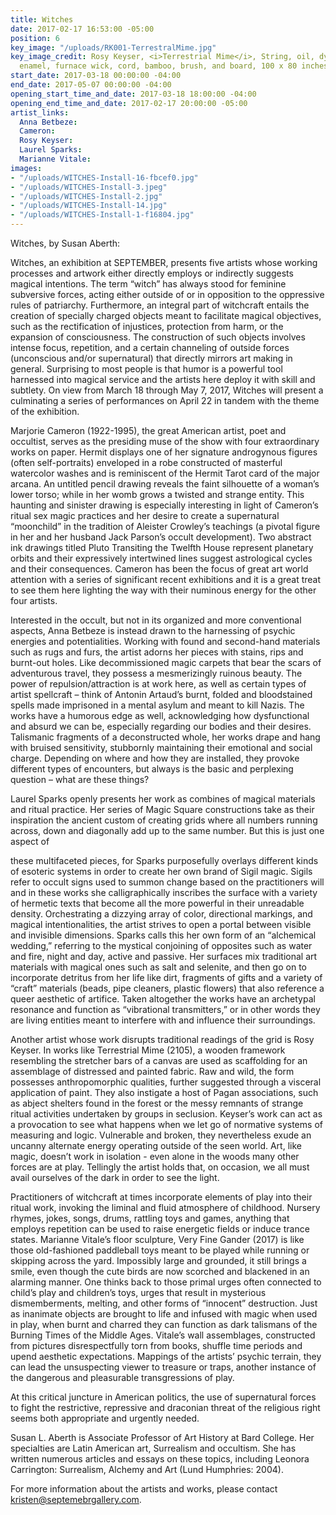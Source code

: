 ```yaml
---
title: Witches
date: 2017-02-17 16:53:00 -05:00
position: 6
key_image: "/uploads/RK001-TerrestralMime.jpg"
key_image_credit: Rosy Keyser, <i>Terrestrial Mime</i>, String, oil, dye, acrylic
  enamel, furnace wick, cord, bamboo, brush, and board, 100 x 80 inches
start_date: 2017-03-18 00:00:00 -04:00
end_date: 2017-05-07 00:00:00 -04:00
opening_start_time_and_date: 2017-03-18 18:00:00 -04:00
opening_end_time_and_date: 2017-02-17 20:00:00 -05:00
artist_links:
  Anna Betbeze: 
  Cameron: 
  Rosy Keyser: 
  Laurel Sparks: 
  Marianne Vitale: 
images:
- "/uploads/WITCHES-Install-16-fbcef0.jpg"
- "/uploads/WITCHES-Install-3.jpeg"
- "/uploads/WITCHES-Install-2.jpg"
- "/uploads/WITCHES-Install-14.jpg"
- "/uploads/WITCHES-Install-1-f16804.jpg"
---
```


Witches, by Susan Aberth:

Witches, an exhibition at SEPTEMBER, presents five artists whose working processes and artwork either directly employs or indirectly suggests magical intentions. The term “witch” has always stood for feminine subversive forces, acting either outside of or in opposition to the oppressive rules of patriarchy. Furthermore, an integral part of witchcraft entails the creation of specially charged objects meant to facilitate magical objectives, such as the rectification of injustices, protection from harm, or the expansion of consciousness. The construction of such objects involves intense focus, repetition, and a certain channeling of outside forces (unconscious and/or supernatural) that directly mirrors art making in general. Surprising to most people is that humor is a powerful tool harnessed into magical service and the artists here deploy it with skill and subtlety. On view from March 18 through May 7, 2017, Witches will present a culminating a series of performances on April 22 in tandem with the theme of the exhibition. 

Marjorie Cameron (1922-1995), the great American artist, poet and occultist, serves as the presiding muse of the show with four extraordinary works on paper. Hermit displays one of her signature androgynous figures (often self-portraits) enveloped in a robe constructed of masterful watercolor washes and is reminiscent of the Hermit Tarot card of the major arcana. An untitled pencil drawing reveals the faint silhouette of a woman’s lower torso; while in her womb grows a twisted and strange entity. This haunting and sinister drawing is especially interesting in light of Cameron’s ritual sex magic practices and her desire to create a supernatural “moonchild” in the tradition of Aleister Crowley’s teachings (a pivotal figure in her and her husband Jack Parson’s occult development). Two abstract ink drawings titled Pluto Transiting the Twelfth House represent planetary orbits and their expressively intertwined lines suggest astrological cycles and their consequences. Cameron has been the focus of great art world attention with a series of significant recent exhibitions and it is a great treat to see them here lighting the way with their numinous energy for the other four artists.

Interested in the occult, but not in its organized and more conventional aspects, Anna Betbeze is instead drawn to the harnessing of psychic energies and potentialities. Working with found and second-hand materials such as rugs and furs, the artist adorns her pieces with stains, rips and burnt-out holes. Like decommissioned magic carpets that bear the scars of adventurous travel, they possess a mesmerizingly ruinous beauty. The power of repulsion/attraction is at work here, as well as certain types of artist spellcraft – think of Antonin Artaud’s burnt, folded and bloodstained spells made imprisoned in a mental asylum and meant to kill Nazis. The works have a humorous edge as well, acknowledging how dysfunctional and absurd we can be, especially regarding our bodies and their desires. Talismanic fragments of a deconstructed whole, her works drape and hang with bruised sensitivity, stubbornly maintaining their emotional and social charge. Depending on where and how they are installed, they provoke different types of encounters, but always is the basic and perplexing question – what are these things?

Laurel Sparks openly presents her work as combines of magical materials and ritual practice. Her series of Magic Square constructions take as their inspiration the ancient custom of creating grids where all numbers running across, down and diagonally add up to the same number. But this is just one aspect of 







these multifaceted pieces, for Sparks purposefully overlays different kinds of esoteric systems in order to create her own brand of Sigil magic. Sigils refer to occult signs used to summon change based on the practitioners will and in these works she calligraphically inscribes the surface with a variety of hermetic texts that become all the more powerful in their unreadable density. Orchestrating a dizzying array of color, directional markings, and magical intentionalities, the artist strives to open a portal between visible and invisible dimensions. Sparks calls this her own form of an “alchemical wedding,” referring to the mystical conjoining of opposites such as water and fire, night and day, active and passive. Her surfaces mix traditional art materials with magical ones such as salt and selenite, and then go on to incorporate detritus from her life like dirt, fragments of gifts and a variety of “craft” materials (beads, pipe cleaners, plastic flowers) that also reference a queer aesthetic of artifice. Taken altogether the works have an archetypal resonance and function as “vibrational transmitters,” or in other words they are living entities meant to interfere with and influence their surroundings. 

Another artist whose work disrupts traditional readings of the grid is Rosy Keyser. In works like Terrestrial Mime (2105), a wooden framework resembling the stretcher bars of a canvas are used as scaffolding for an assemblage of distressed and painted fabric. Raw and wild, the form possesses anthropomorphic qualities, further suggested through a visceral application of paint. They also instigate a host of Pagan associations, such as abject shelters found in the forest or the messy remnants of strange ritual activities undertaken by groups in seclusion. Keyser’s work can act as a provocation to see what happens when we let go of normative systems of measuring and logic. Vulnerable and broken, they nevertheless exude an uncanny alternate energy operating outside of the seen world. Art, like magic, doesn’t work in isolation - even alone in the woods many other forces are at play. Tellingly the artist holds that, on occasion, we all must avail ourselves of the dark in order to see the light.

Practitioners of witchcraft at times incorporate elements of play into their ritual work, invoking the liminal and fluid atmosphere of childhood. Nursery rhymes, jokes, songs, drums, rattling toys and games, anything that employs repetition can be used to raise energetic fields or induce trance states.  Marianne Vitale’s floor sculpture, Very Fine Gander (2017) is like those old-fashioned paddleball toys meant to be played while running or skipping across the yard. Impossibly large and grounded, it still brings a smile, even though the cute birds are now scorched and blackened in an alarming manner. One thinks back to those primal urges often connected to child’s play and children’s toys, urges that result in mysterious dismemberments, melting, and other forms of “innocent” destruction. Just as inanimate objects are brought to life and infused with magic when used in play, when burnt and charred they can function as dark talismans of the Burning Times of the Middle Ages. Vitale’s wall assemblages, constructed from pictures disrespectfully torn from books, shuffle time periods and upend aesthetic expectations. Mappings of the artists’ psychic terrain, they can lead the unsuspecting viewer to treasure or traps, another instance of the dangerous and pleasurable transgressions of play.

At this critical juncture in American politics, the use of supernatural forces to fight the restrictive, repressive and draconian threat of the religious right seems both appropriate and urgently needed.

Susan L. Aberth is Associate Professor of Art History at Bard College. Her specialties are Latin American art, Surrealism and occultism. She has written numerous articles and essays on these topics, including Leonora Carrington: Surrealism, Alchemy and Art (Lund Humphries: 2004). 

For more information about the artists and works, please contact kristen@septemebrgallery.com.
